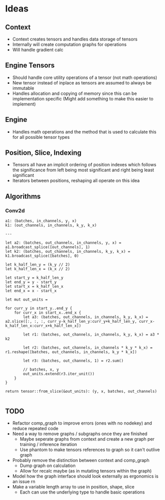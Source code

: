 # Ideas

## Context

- Context creates tensors and handles data storage of tensors
- Internally will create computation graphs for operations
- Will handle gradient calc

## Engine Tensors
 
- Should handle core utility operations of a tensor (not math operations)
- New tensor instead of inplace as tensors are assumed to always be immutable
- Handles allocation and copying of memory since this can be implementation specific (Might add something to make this easier to implement)

## Engine

- Handles math operations and the method that is used to calculate this for all possible tensor types

## Position, Slice, Indexing

- Tensors all have an implicit ordering of position indexes which follows the significance from left being most significant and right being least significant
- Iterators between positions, reshaping all operate on this idea

## Algorithms

### Conv2d
```
a1: (batches, in_channels, y, x)
k1: (out_channels, in_channels, k_y, k_x)

---

let a2: (batches, out_channels, in_channels, y, x) = a1.broadcast_splice([out_channels], 1)
let k2: (batches, out_channels, in_channels, k_y, k_x) = k1.broadcast_splice([batches], 0)

let k_half_len_y = (k_y // 2)
let k_half_len_x = (k_x // 2)

let start_y = k_half_len_y
let end_y = y - start_y
let start_x = k_half_len_x
let end_x = x - start_x

let mut out_units = 

for curr_y in start_y..end_y {
    for curr_x in start_x..end_x {
        let a3: (batches, out_channels, in_channels, k_y, k_x) = a2.slice([:, :, :, curr_y-k_half_len_y:curr_y+k_half_len_y, curr_x-k_half_len_x:curr_x+k_half_len_x])

        let r1: (batches, out_channels, in_channels, k_y, k_x) = a3 * k2

        let r2: (batches, out_channels, in_channels * k_y * k_x) = r1.reshape([batches, out_channels, in_channels, k_y * k_x])

        let r3: (batches, out_channels, 1) = r2.sum()

        // batches, x, y
        out_units.extend(r3.iter_unit())
    }
}

return tensor::from_slice(&out_units): (y, x, batches, out_channels)


```

## TODO

- Refactor comp_graph to improve errors (ones with no nodekey) and reduce repeated code
- Need a way to remove graphs / subgraphs once they are finished 
    - Maybe seperate graphs from context and create a new graph per training / inference iteration
    - Use phantom to make tensors references to graph so it can't outlive graph
- Probably remove the distinction between context and comp_graph
    - Dump graph on calculation
    - Allow for recalc maybe (as in mutating tensors within the graph)
- Model how the graph interface should look externally as ergonomics is an issue rn
- Make a variable length array to use in position, shape, slice
    - Each can use the underlying type to handle basic operations